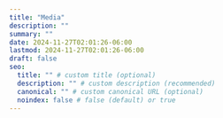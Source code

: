 ```yaml
---
title: "Media"
description: ""
summary: ""
date: 2024-11-27T02:01:26-06:00
lastmod: 2024-11-27T02:01:26-06:00
draft: false
seo:
  title: "" # custom title (optional)
  description: "" # custom description (recommended)
  canonical: "" # custom canonical URL (optional)
  noindex: false # false (default) or true
---
```

